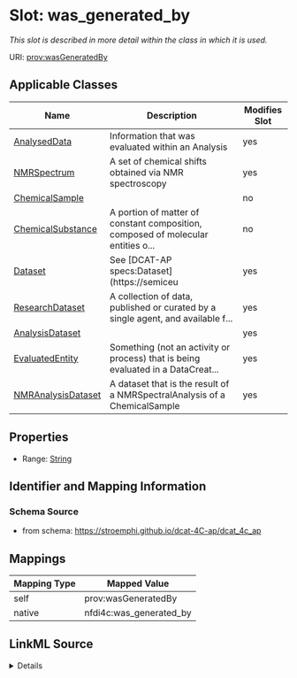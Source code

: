 

# Slot: was_generated_by


_This slot is described in more detail within the class in which it is used._





URI: [prov:wasGeneratedBy](http://www.w3.org/ns/prov#wasGeneratedBy)



<!-- no inheritance hierarchy -->





## Applicable Classes

| Name | Description | Modifies Slot |
| --- | --- | --- |
| [AnalysedData](AnalysedData.md) | Information that was evaluated within an Analysis |  yes  |
| [NMRSpectrum](NMRSpectrum.md) | A set of chemical shifts obtained via NMR spectroscopy |  yes  |
| [ChemicalSample](ChemicalSample.md) |  |  no  |
| [ChemicalSubstance](ChemicalSubstance.md) | A portion of matter of constant composition, composed of molecular entities o... |  no  |
| [Dataset](Dataset.md) | See [DCAT-AP specs:Dataset](https://semiceu |  yes  |
| [ResearchDataset](ResearchDataset.md) | A collection of data, published or curated by a single agent, and available f... |  yes  |
| [AnalysisDataset](AnalysisDataset.md) |  |  yes  |
| [EvaluatedEntity](EvaluatedEntity.md) | Something (not an activity or process) that is being evaluated in a DataCreat... |  yes  |
| [NMRAnalysisDataset](NMRAnalysisDataset.md) | A dataset that is the result of a NMRSpectralAnalysis of a ChemicalSample |  yes  |







## Properties

* Range: [String](String.md)





## Identifier and Mapping Information







### Schema Source


* from schema: https://stroemphi.github.io/dcat-4C-ap/dcat_4c_ap




## Mappings

| Mapping Type | Mapped Value |
| ---  | ---  |
| self | prov:wasGeneratedBy |
| native | nfdi4c:was_generated_by |




## LinkML Source

<details>
```yaml
name: was_generated_by
description: This slot is described in more detail within the class in which it is
  used.
from_schema: https://stroemphi.github.io/dcat-4C-ap/dcat_4c_ap
rank: 1000
slot_uri: prov:wasGeneratedBy
alias: was_generated_by
domain_of:
- Dataset
- EvaluatedEntity
range: string

```
</details>